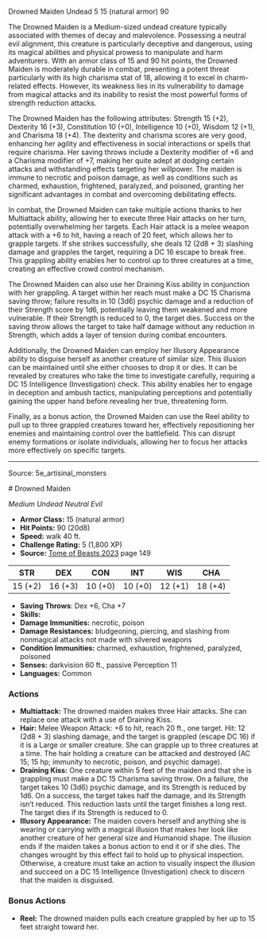 <MonsterName/>Drowned Maiden</MonsterName>
<CreatureType/>Undead</CreatureType>
<CR/>5</CR>
<AC/>15 (natural armor)</AC>
<HP/>90</HP>
<summary>The Drowned Maiden is a Medium-sized undead creature typically associated with themes of decay and malevolence. Possessing a neutral evil alignment, this creature is particularly deceptive and dangerous, using its magical abilities and physical prowess to manipulate and harm adventurers. With an armor class of 15 and 90 hit points, the Drowned Maiden is moderately durable in combat, presenting a potent threat particularly with its high charisma stat of 18, allowing it to excel in charm-related effects. However, its weakness lies in its vulnerability to damage from magical attacks and its inability to resist the most powerful forms of strength reduction attacks.</summary>

<detail>

The Drowned Maiden has the following attributes: Strength 15 (+2), Dexterity 16 (+3), Constitution 10 (+0), Intelligence 10 (+0), Wisdom 12 (+1), and Charisma 18 (+4). The dexterity and charisma scores are very good, enhancing her agility and effectiveness in social interactions or spells that require charisma. Her saving throws include a Dexterity modifier of +6 and a Charisma modifier of +7, making her quite adept at dodging certain attacks and withstanding effects targeting her willpower. The maiden is immune to necrotic and poison damage, as well as conditions such as charmed, exhaustion, frightened, paralyzed, and poisoned, granting her significant advantages in combat and overcoming debilitating effects.

In combat, the Drowned Maiden can take multiple actions thanks to her Multiattack ability, allowing her to execute three Hair attacks on her turn, potentially overwhelming her targets. Each Hair attack is a melee weapon attack with a +6 to hit, having a reach of 20 feet, which allows her to grapple targets. If she strikes successfully, she deals 12 (2d8 + 3) slashing damage and grapples the target, requiring a DC 16 escape to break free. This grappling ability enables her to control up to three creatures at a time, creating an effective crowd control mechanism.

The Drowned Maiden can also use her Draining Kiss ability in conjunction with her grappling. A target within her reach must make a DC 15 Charisma saving throw; failure results in 10 (3d6) psychic damage and a reduction of their Strength score by 1d6, potentially leaving them weakened and more vulnerable. If their Strength is reduced to 0, the target dies. Success on the saving throw allows the target to take half damage without any reduction in Strength, which adds a layer of tension during combat encounters.

Additionally, the Drowned Maiden can employ her Illusory Appearance ability to disguise herself as another creature of similar size. This illusion can be maintained until she either chooses to drop it or dies. It can be revealed by creatures who take the time to investigate carefully, requiring a DC 15 Intelligence (Investigation) check. This ability enables her to engage in deception and ambush tactics, manipulating perceptions and potentially gaining the upper hand before revealing her true, threatening form.

Finally, as a bonus action, the Drowned Maiden can use the Reel ability to pull up to three grappled creatures toward her, effectively repositioning her enemies and maintaining control over the battlefield. This can disrupt enemy formations or isolate individuals, allowing her to focus her attacks more effectively on specific targets.</detail>



---

Source: 5e_artisinal_monsters

<statblock>
# Drowned Maiden

*Medium* *Undead* *Neutral Evil*

- **Armor Class:** 15 (natural armor)
- **Hit Points:** 90 (20d8)
- **Speed:** walk 40 ft.
- **Challenge Rating:** 5 (1,800 XP)
- **Source:** [Tome of Beasts 2023](https://koboldpress.com/kpstore/product/tome-of-beasts-1-2023-edition/) page 149

| STR | DEX | CON | INT | WIS | CHA |
| --- | --- | --- | --- | --- | --- |
| 15 (+2) | 16 (+3) | 10 (+0) | 10 (+0) | 12 (+1) | 18 (+4) |

- **Saving Throws**: Dex +6, Cha +7
- **Skills:** 
- **Damage Immunities:** necrotic, poison
- **Damage Resistances:** bludgeoning, piercing, and slashing from nonmagical attacks not made with silvered weapons
- **Condition Immunities:** charmed, exhaustion, frightened, paralyzed, poisoned
- **Senses:** darkvision 60 ft., passive Perception 11
- **Languages:** Common

### Actions

- **Multiattack:** The drowned maiden makes three Hair attacks. She can replace one attack with a use of Draining Kiss.
- **Hair:** Melee Weapon Attack: +6 to hit, reach 20 ft., one target. Hit: 12 (2d8 + 3) slashing damage, and the target is grappled (escape DC 16) if it is a Large or smaller creature. She can grapple up to three creatures at a time. The hair holding a creature can be attacked and destroyed (AC 15; 15 hp; immunity to necrotic, poison, and psychic damage).
- **Draining Kiss:** One creature within 5 feet of the maiden and that she is grappling must make a DC 15 Charisma saving throw. On a failure, the target takes 10 (3d6) psychic damage, and its Strength is reduced by 1d6. On a success, the target takes half the damage, and its Strength isn’t reduced. This reduction lasts until the target finishes a long rest. The target dies if its Strength is reduced to 0.
- **Illusory Appearance:** The maiden covers herself and anything she is wearing or carrying with a magical illusion that makes her look like another creature of her general size and Humanoid shape. The illusion ends if the maiden takes a bonus action to end it or if she dies. The changes wrought by this effect fail to hold up to physical inspection. Otherwise, a creature must take an action to visually inspect the illusion and succeed on a DC 15 Intelligence (Investigation) check to discern that the maiden is disguised.

### Bonus Actions

- **Reel:** The drowned maiden pulls each creature grappled by her up to 15 feet straight toward her.
</statblock>


